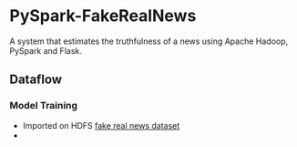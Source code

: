 # PySpark-FakeRealNews
A system that estimates the truthfulness of a news using Apache Hadoop, PySpark and Flask.
## Dataflow
### Model Training
- Imported on HDFS [fake real news dataset](https://www.kaggle.com/datasets/bjoernjostein/fake-news-data-set)
- 
